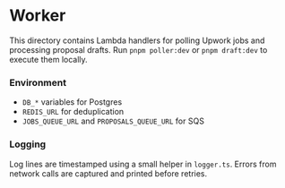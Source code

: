# Worker

This directory contains Lambda handlers for polling Upwork jobs and processing proposal drafts. Run `pnpm poller:dev` or `pnpm draft:dev` to execute them locally.

### Environment

- `DB_*` variables for Postgres
- `REDIS_URL` for deduplication
- `JOBS_QUEUE_URL` and `PROPOSALS_QUEUE_URL` for SQS

### Logging

Log lines are timestamped using a small helper in `logger.ts`. Errors from network calls are captured and printed before retries.
